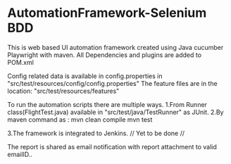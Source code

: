 # AutomationFramework-Selenium BDD

This is web based UI automation framework created using Java cucumber Playwright with maven.
All Dependencies and plugins are added to POM.xml

Config related data is available in config.properties in "src/test/resources/config/config.properties"
The feature files are in the location: "src/test/resources/features"

To run the automation scripts there are multiple ways.
1.From Runner class(FlightTest.java) available in "src/test/java/TestRunner" as JUnit.
2.By maven command as :
	mvn clean compile
	mvn test

3.The framework is integrated to Jenkins.
// Yet to be done //



The report is shared as email notification with report attachment to valid emailID..